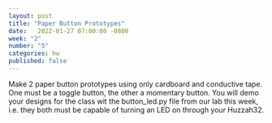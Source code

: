 ```yaml
---
layout: post
title: "Paper Button Prototypes"
date:   2022-01-27 07:00:00 -0800
week: "2"
number: "5"
categories: hw
published: false
---
```


Make 2 paper button prototypes using only cardboard and conductive tape. One must be a toggle button, the other a momentary button. You will demo your designs for the class wit the button_led.py file from our lab this week, i.e. they both must be capable of turning an LED on through your Huzzah32.
